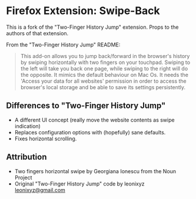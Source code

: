 # Firefox Extension: Swipe-Back

This is a fork of the "Two-Finger History Jump" extension.
Props to the authors of that extension.

From the "Two-Finger History Jump" README:
> This add-on allows you to jump back/forward in the browser's history by swiping
> horizontally with two fingers on your touchpad. Swiping to the left will take you
> back one page, while swiping to the right will do the opposite. It mimics the
> default behaviour on Mac Os. It needs the 'Access your data for all websites'
> permission in order to access the browser's local storage and be able to save
> its settings persistently.


## Differences to "Two-Finger History Jump"
* A different UI concept (really move the website contents as swipe indication)
* Replaces configuration options with (hopefully) sane defaults.
* Fixes horizontal scrolling.

## Attribution

* Two fingers horizontal swipe by Georgiana Ionescu from the Noun Project
* Original "Two-Finger History Jump" code by leonixyz <leonixyz@gmail.com>
